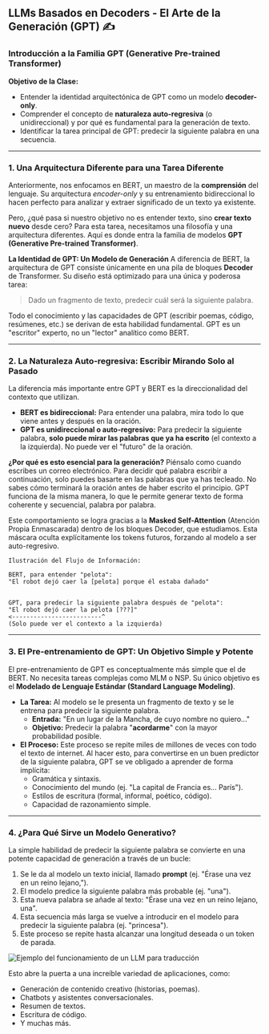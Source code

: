 ## LLMs Basados en Decoders - El Arte de la Generación (GPT) ✍️

### **Introducción a la Familia GPT (Generative Pre-trained Transformer)**

**Objetivo de la Clase:**
* Entender la identidad arquitectónica de GPT como un modelo **decoder-only**.
* Comprender el concepto de **naturaleza auto-regresiva** (o unidireccional) y por qué es fundamental para la generación de texto.
* Identificar la tarea principal de GPT: predecir la siguiente palabra en una secuencia.

---

### **1. Una Arquitectura Diferente para una Tarea Diferente**

Anteriormente, nos enfocamos en BERT, un maestro de la **comprensión** del lenguaje. Su arquitectura *encoder-only* y su entrenamiento bidireccional lo hacen perfecto para analizar y extraer significado de un texto ya existente.

Pero, ¿qué pasa si nuestro objetivo no es entender texto, sino **crear texto nuevo** desde cero? Para esta tarea, necesitamos una filosofía y una arquitectura diferentes. Aquí es donde entra la familia de modelos **GPT (Generative Pre-trained Transformer)**.

**La Identidad de GPT: Un Modelo de Generación**
A diferencia de BERT, la arquitectura de GPT consiste únicamente en una pila de bloques **Decoder** de Transformer. Su diseño está optimizado para una única y poderosa tarea:

> Dado un fragmento de texto, predecir cuál será la siguiente palabra.

Todo el conocimiento y las capacidades de GPT (escribir poemas, código, resúmenes, etc.) se derivan de esta habilidad fundamental. GPT es un "escritor" experto, no un "lector" analítico como BERT.

---

### **2. La Naturaleza Auto-regresiva: Escribir Mirando Solo al Pasado**

La diferencia más importante entre GPT y BERT es la direccionalidad del contexto que utilizan.

* **BERT es bidireccional:** Para entender una palabra, mira todo lo que viene antes y después en la oración.
* **GPT es unidireccional o auto-regresivo:** Para predecir la siguiente palabra, **solo puede mirar las palabras que ya ha escrito** (el contexto a la izquierda). No puede ver el "futuro" de la oración.

**¿Por qué es esto esencial para la generación?**
Piénsalo como cuando escribes un correo electrónico. Para decidir qué palabra escribir a continuación, solo puedes basarte en las palabras que ya has tecleado. No sabes cómo terminará la oración antes de haber escrito el principio. GPT funciona de la misma manera, lo que le permite generar texto de forma coherente y secuencial, palabra por palabra.

Este comportamiento se logra gracias a la **Masked Self-Attention** (Atención Propia Enmascarada) dentro de los bloques Decoder, que estudiamos. Esta máscara oculta explícitamente los tokens futuros, forzando al modelo a ser auto-regresivo.


```
Ilustración del Flujo de Información:

BERT, para entender "pelota":
"El robot dejó caer la [pelota] porque él estaba dañado"


GPT, para predecir la siguiente palabra después de "pelota":
"El robot dejó caer la pelota [???]"
<-------------------------^
(Solo puede ver el contexto a la izquierda)
```

---

### **3. El Pre-entrenamiento de GPT: Un Objetivo Simple y Potente**

El pre-entrenamiento de GPT es conceptualmente más simple que el de BERT. No necesita tareas complejas como MLM o NSP. Su único objetivo es el **Modelado de Lenguaje Estándar (Standard Language Modeling)**.

* **La Tarea:** Al modelo se le presenta un fragmento de texto y se le entrena para predecir la siguiente palabra.
    * **Entrada:** "En un lugar de la Mancha, de cuyo nombre no quiero..."
    * **Objetivo:** Predecir la palabra "**acordarme**" con la mayor probabilidad posible.
* **El Proceso:** Este proceso se repite miles de millones de veces con todo el texto de internet. Al hacer esto, para convertirse en un buen predictor de la siguiente palabra, GPT se ve obligado a aprender de forma implícita:
    * Gramática y sintaxis.
    * Conocimiento del mundo (ej. "La capital de Francia es... París").
    * Estilos de escritura (formal, informal, poético, código).
    * Capacidad de razonamiento simple.

---

### **4. ¿Para Qué Sirve un Modelo Generativo?**

La simple habilidad de predecir la siguiente palabra se convierte en una potente capacidad de generación a través de un bucle:

1.  Se le da al modelo un texto inicial, llamado **prompt** (ej. "Érase una vez en un reino lejano,").
2.  El modelo predice la siguiente palabra más probable (ej. "una").
3.  Esta nueva palabra se añade al texto: "Érase una vez en un reino lejano, una".
4.  Esta secuencia más larga se vuelve a introducir en el modelo para predecir la siguiente palabra (ej. "princesa").
5.  Este proceso se repite hasta alcanzar una longitud deseada o un token de parada.

![Ejemplo del funcionamiento de un LLM para traducción](/imgs/transformer_decoding.gif)

Esto abre la puerta a una increíble variedad de aplicaciones, como:
* Generación de contenido creativo (historias, poemas).
* Chatbots y asistentes conversacionales.
* Resumen de textos.
* Escritura de código.
* Y muchas más.
